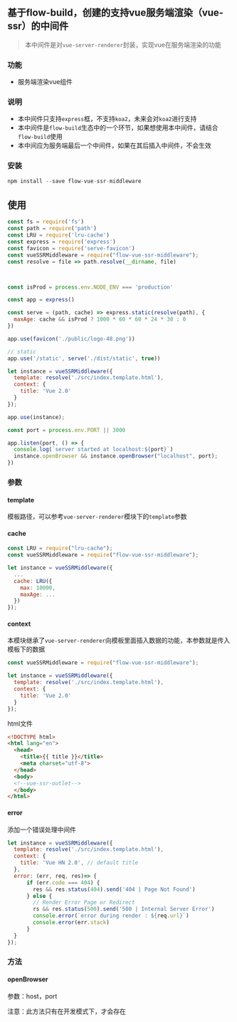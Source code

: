 ## 基于flow-build，创建的支持vue服务端渲染（vue-ssr）的中间件

> 本中间件是对`vue-server-renderer`封装，实现vue在服务端渲染的功能

### 功能

- 服务端渲染vue组件


### 说明

- 本中间件只支持`express`框，不支持`koa2`，未来会对`koa2`进行支持
- 本中间件是`flow-build`生态中的一个环节，如果想使用本中间件，请结合`flow-build`使用
- 本中间应为服务端最后一个中间件，如果在其后插入中间件，不会生效


### 安装

```js
npm install --save flow-vue-ssr-middleware
```

## 使用

```js
const fs = require('fs')
const path = require('path')
const LRU = require('lru-cache')
const express = require('express')
const favicon = require('serve-favicon')
const vueSSRMiddleware = require("flow-vue-ssr-middleware");
const resolve = file => path.resolve(__dirname, file)



const isProd = process.env.NODE_ENV === 'production'

const app = express()

const serve = (path, cache) => express.static(resolve(path), {
  maxAge: cache && isProd ? 1000 * 60 * 60 * 24 * 30 : 0
})

app.use(favicon('./public/logo-48.png'))

// static
app.use('/static', serve('./dist/static', true))

let instance = vueSSRMiddleware({
  template: resolve('./src/index.template.html'),
  context: {
    title: 'Vue 2.0'
  }
});

app.use(instance);

const port = process.env.PORT || 3000

app.listen(port, () => {
  console.log(`server started at localhost:${port}`)
  instance.openBrowser && instance.openBrowser("localhost", port);
})

```

### 参数

#### template

模板路径，可以参考`vue-server-renderer`模块下的`template`参数

#### cache

```js
const LRU = require("lru-cache");
const vueSSRMiddleware = require("flow-vue-ssr-middleware");

let instance = vueSSRMiddleware({
  ...
  cache: LRU({
    max: 10000,
    maxAge: ...
  })
});

```

#### context

本模块继承了`vue-server-renderer`向模板里面插入数据的功能，本参数就是传入模板下的数据

```js
const vueSSRMiddleware = require("flow-vue-ssr-middleware");

let instance = vueSSRMiddleware({
  template: resolve('./src/index.template.html'),
  context: {
    title: 'Vue 2.0'
  }
});
```

html文件

```html
<!DOCTYPE html>
<html lang="en">
  <head>
    <title>{{ title }}</title>
    <meta charset="utf-8">
  </head>
  <body>
  <!--vue-ssr-outlet-->
  </body>
</html>
```

#### error

添加一个错误处理中间件

```js
let instance = vueSSRMiddleware({
  template: resolve('./src/index.template.html'),
  context: {
    title: 'Vue HN 2.0', // default title
  },
  error: (err, req, res)=> {
      if (err.code === 404) {
        res && res.status(404).send('404 | Page Not Found')
      } else {
        // Render Error Page or Redirect
        rs && res.status(500).send('500 | Internal Server Error')
        console.error(`error during render : ${req.url}`)
        console.error(err.stack)
      }
  }
});
```

### 方法

#### openBrowser

参数：host，port

注意：此方法只有在开发模式下，才会存在
